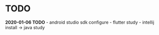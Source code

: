 # TODO

**2020-01-06 TODO**
    - android studio sdk configure
    - flutter study
    - intellij install -> java study
    
